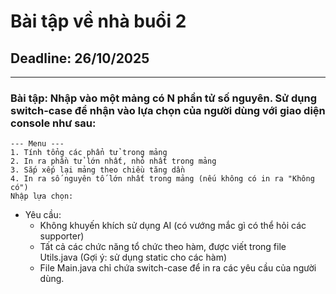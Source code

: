 # Bài tập về nhà buổi 2 
## Deadline: 26/10/2025

---

### Bài tập: Nhập vào một mảng có N phần tử số nguyên. Sử dụng switch-case để nhận vào lựa chọn của người dùng với giao diện console như sau:
```text
--- Menu ---
1. Tính tổng các phẩn tử trong mảng
2. In ra phần tử lớn nhất, nhỏ nhất trong mảng
3. Sắp xếp lại mảng theo chiều tăng dần
4. In ra số nguyên tố lớn nhất trong mảng (nếu không có in ra "Không có")
Nhập lựa chọn:
```
- Yêu cầu:
    - Không khuyến khích sử dụng AI (có vướng mắc gì có thể hỏi các supporter)
    - Tất cả các chức năng tổ chức theo hàm, được viết trong file Utils.java (Gợi ý: sử dụng static cho các hàm)
    - File Main.java chỉ chứa switch-case để in ra các yêu cầu của người dùng.
